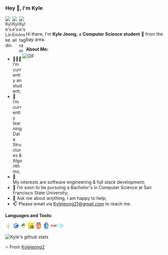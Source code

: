 ### Hey 👋, I'm Kyle

<a href="https://www.linkedin.com/in/kyle-jeong-971445205/">
  <img align="left" alt="Kyle's Linkedin" width="22px" src="https://cdn.jsdelivr.net/npm/simple-icons@v3/icons/linkedin.svg" />
</a>
<a href="mailto:kylejeong21@gmail.com">
  <img align="left" alt="Kyle's Email" width="22px" src="https://cdn.jsdelivr.net/npm/simple-icons@3.1.0/icons/gmail.svg" />
</a>
<a href="https://www.instagram.com/kylejeong2/">
  <img align="left" alt="Kyle's Instagram" width="22px" src="https://cdn.jsdelivr.net/npm/simple-icons@v3/icons/instagram.svg" />
</a>

<br />
<br />

Hi there, I'm **Kyle Jeong**, a **Computer Science student** 🚀 from the bay area. 

  <img align="right" alt="GIF" src="https://user-images.githubusercontent.com/77771518/149073471-332d3d9c-35bb-4c2e-9e89-c46cbfa991c2.gif"  height="400" width="450"/>

**About Me:**

- 👨🏽‍💻 I’m currently an student;
- 🌱 I’m currently learning Data Structures & Algorithms; 
- 🤔 My interests are software engineering & full stack development;
- 💼 I’m soon to be pursuing a Bachelor's in Computer Science at San Francisco State University;
- 💬 Ask me about anything, I am happy to help;
- 📫 Please email via Kylejeong21@gmail.com to reach me.


**Languages and Tools:**  

<code><img height="20" src="https://raw.githubusercontent.com/github/explore/80688e429a7d4ef2fca1e82350fe8e3517d3494d/topics/java/java.png"></code>
<code><img height="20" src="https://raw.githubusercontent.com/github/explore/80688e429a7d4ef2fca1e82350fe8e3517d3494d/topics/c/c.png"></code>
<code><img height="20" src="https://raw.githubusercontent.com/github/explore/80688e429a7d4ef2fca1e82350fe8e3517d3494d/topics/python/python.png"></code>
<code><img height="20" src="https://raw.githubusercontent.com/github/explore/80688e429a7d4ef2fca1e82350fe8e3517d3494d/topics/javascript/javascript.png"></code>
<code><img height="20" src="https://raw.githubusercontent.com/github/explore/80688e429a7d4ef2fca1e82350fe8e3517d3494d/topics/html/html.png"></code>
<code><img height="20" src="https://raw.githubusercontent.com/github/explore/80688e429a7d4ef2fca1e82350fe8e3517d3494d/topics/css/css.png"></code>
<code><img height="20" src="https://raw.githubusercontent.com/github/explore/80688e429a7d4ef2fca1e82350fe8e3517d3494d/topics/git/git.png"></code>
<code><img height="20" src="https://raw.githubusercontent.com/github/explore/80688e429a7d4ef2fca1e82350fe8e3517d3494d/topics/react/react.png"></code>

![Kyle's github stats](https://github-readme-stats.vercel.app/api?username=kylejeong2&show_icons=true&hide_border=true)

⭐️ From [Kylejeong2](https://github.com/Kylejeong2)
